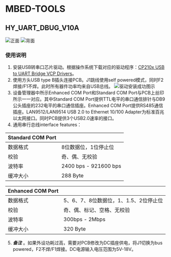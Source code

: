 ﻿# MBED-TOOLS

## HY_UART_DBUG_V10A
![正面](https://github.com/xxxlzjxxx/MBED-TOOLS/blob/master/DOC/HY_UART_DBUG_V10A-TOP.png)
![背面](https://github.com/xxxlzjxxx/MBED-TOOLS/blob/master/DOC/HY_UART_DBUG_V10A-BOTTOM.png)

### 使用说明
1. 安装USB转串口芯片驱动。根据操作系统下载对应的驱动程序：[CP210x USB to UART Bridge VCP Drivers](https://www.silabs.com/products/development-tools/software/usb-to-uart-bridge-vcp-drivers)。
2. 使用方头USB type B插头连接PCB。J1跳线使用self powered模式，同时F2焊接/F1不焊。此时所有器件功率均来自USB总线。
![驱动安装成功图示](https://github.com/xxxlzjxxx/MBED-TOOLS/blob/master/DOC/LAN9514-CP2105.png)
3. 设备管理器中所示Enhanced COM Port和Standard COM Port与PCB上丝印所示一一对应。其中Standard COM Port提供TTL电平的串口通信排针与DB9公头插座的232电平的串口通信插座。Enhanced COM Port提供RS485通信插座。LAN9512/LAN9514 USB 2.0 to Ethernet 10/100 Adapter为标准百兆以太网接口。同时PCB提供3个USB2.0速率的接口。
4. 通用串行总线interface features：

|  Standard COM Port   |   |
| ------- | --- |
|  数据格式  |  8位数据位，1位停止位 |
|   校验   |  奇、偶、无校验 |
|  波特率  |  2400 bps - 921600 bps |
|   缓冲大小   |  288 Byte |   

|  Enhanced COM Port   |   |
| ------- | --- |
|  数据格式  |  5、6、7、8位数据位，1、1.5、2位停止位 |
|   校验   |  奇、偶、标记、空格、无校验 |
|  波特率  |  300bps - 2Mbps |
|   缓冲大小   |  320 Byte |

5. **_备注_** 。如果外设功耗过高，需要对PCB修改为DC插座供电，将J1切换为bus powered，F2不焊/F1焊接。DC电源输入电压范围为5V-18V。


